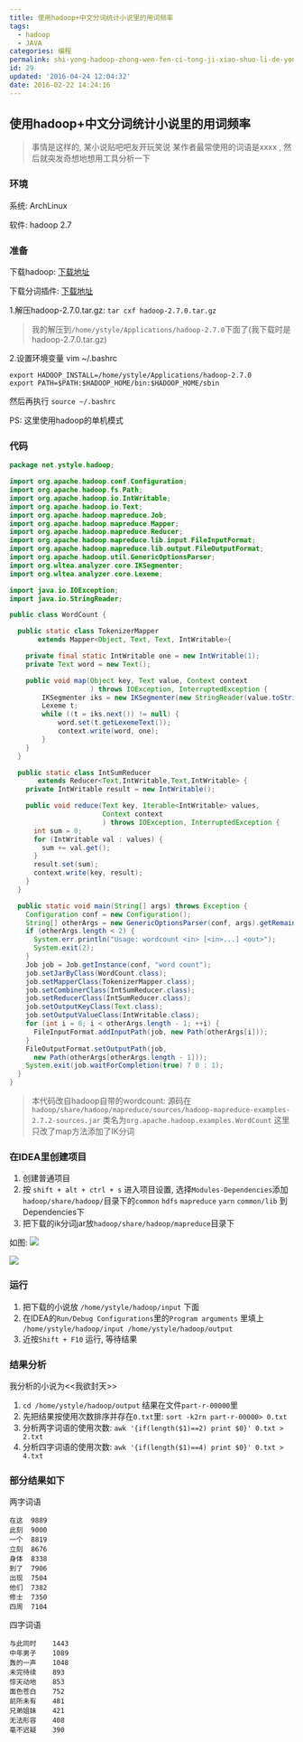 ```yaml
---
title: 使用hadoop+中文分词统计小说里的用词频率
tags:
  - hadoop
  - JAVA
categories: 编程
permalink: shi-yong-hadoop-zhong-wen-fen-ci-tong-ji-xiao-shuo-li-de-yong-ci-pin-lu
id: 29
updated: '2016-04-24 12:04:32'
date: 2016-02-22 14:24:16
---
```


## 使用hadoop+中文分词统计小说里的用词频率
>事情是这样的, 某小说贴吧吧友开玩笑说 某作者最常使用的词语是xxxx , 然后就突发奇想地想用工具分析一下

### 环境
系统: ArchLinux  

软件: hadoop 2.7

### 准备
下载hadoop: [下载地址](http://hadoop.apache.org/releases.html)

下载分词插件: [下载地址](http://www.oschina.net/p/ikanalyzer)

1.解压hadoop-2.7.0.tar.gz: `tar cxf hadoop-2.7.0.tar.gz`
>我的解压到`/home/ystyle/Applications/hadoop-2.7.0`下面了(我下载时是hadoop-2.7.0.tar.gz)

2.设置环境变量
vim ~/.bashrc
```
export HADOOP_INSTALL=/home/ystyle/Applications/hadoop-2.7.0
export PATH=$PATH:$HADOOP_HOME/bin:$HADOOP_HOME/sbin
```
然后再执行 `source ~/.bashrc`

PS: 这里使用hadoop的单机模式

### 代码
```java
package net.ystyle.hadoop;

import org.apache.hadoop.conf.Configuration;
import org.apache.hadoop.fs.Path;
import org.apache.hadoop.io.IntWritable;
import org.apache.hadoop.io.Text;
import org.apache.hadoop.mapreduce.Job;
import org.apache.hadoop.mapreduce.Mapper;
import org.apache.hadoop.mapreduce.Reducer;
import org.apache.hadoop.mapreduce.lib.input.FileInputFormat;
import org.apache.hadoop.mapreduce.lib.output.FileOutputFormat;
import org.apache.hadoop.util.GenericOptionsParser;
import org.wltea.analyzer.core.IKSegmenter;
import org.wltea.analyzer.core.Lexeme;

import java.io.IOException;
import java.io.StringReader;

public class WordCount {

  public static class TokenizerMapper
       extends Mapper<Object, Text, Text, IntWritable>{

    private final static IntWritable one = new IntWritable(1);
    private Text word = new Text();

    public void map(Object key, Text value, Context context
                    ) throws IOException, InterruptedException {
        IKSegmenter iks = new IKSegmenter(new StringReader(value.toString()), true);
        Lexeme t;
        while ((t = iks.next()) != null) {
            word.set(t.getLexemeText());
            context.write(word, one);
        }
    }
  }

  public static class IntSumReducer
       extends Reducer<Text,IntWritable,Text,IntWritable> {
    private IntWritable result = new IntWritable();

    public void reduce(Text key, Iterable<IntWritable> values,
                       Context context
                       ) throws IOException, InterruptedException {
      int sum = 0;
      for (IntWritable val : values) {
        sum += val.get();
      }
      result.set(sum);
      context.write(key, result);
    }
  }

  public static void main(String[] args) throws Exception {
    Configuration conf = new Configuration();
    String[] otherArgs = new GenericOptionsParser(conf, args).getRemainingArgs();
    if (otherArgs.length < 2) {
      System.err.println("Usage: wordcount <in> [<in>...] <out>");
      System.exit(2);
    }
    Job job = Job.getInstance(conf, "word count");
    job.setJarByClass(WordCount.class);
    job.setMapperClass(TokenizerMapper.class);
    job.setCombinerClass(IntSumReducer.class);
    job.setReducerClass(IntSumReducer.class);
    job.setOutputKeyClass(Text.class);
    job.setOutputValueClass(IntWritable.class);
    for (int i = 0; i < otherArgs.length - 1; ++i) {
      FileInputFormat.addInputPath(job, new Path(otherArgs[i]));
    }
    FileOutputFormat.setOutputPath(job,
      new Path(otherArgs[otherArgs.length - 1]));
    System.exit(job.waitForCompletion(true) ? 0 : 1);
  }
}

```
> 本代码改自hadoop自带的wordcount: 源码在`hadoop/share/hadoop/mapreduce/sources/hadoop-mapreduce-examples-2.7.2-sources.jar` 类名为`org.apache.hadoop.examples.WordCount` 这里只改了map方法添加了IK分词

### 在IDEA里创建项目
1. 创建普通项目
2. 按 `shift + alt + ctrl + s` 进入项目设置, 选择`Modules-Dependencies`添加`hadoop/share/hadoop/`目录下的`common` `hdfs` `mapreduce` `yarn` `common/lib` 到Dependencies下
3. 把下载的ik分词jar放`hadoop/share/hadoop/mapreduce`目录下

如图:
![](/images/2016/02/----20160222171610.png)

![](/images/2016/02/----20160222171633.png)

### 运行
1. 把下载的小说放 `/home/ystyle/hadoop/input` 下面
2. 在IDEA的`Run/Debug Configurations`里的`Program arguments` 里填上
`/home/ystyle/hadoop/input /home/ystyle/hadoop/output`
3. 近按`Shift + F10` 运行, 等待结果

### 结果分析
我分析的小说为<<我欲封天>>

1. `cd /home/ystyle/hadoop/output` 结果在文件`part-r-00000`里
2. 先把结果按使用次数排序并存在`0.txt`里: `sort -k2rn part-r-00000> 0.txt`
3. 分析两字词语的使用次数: `awk '{if(length($1)==2) print $0}' 0.txt > 2.txt`
4. 分析四字词语的使用次数: `awk '{if(length($1)==4) print $0}' 0.txt > 4.txt`

### 部分结果如下
两字词语
```
在这	9889
此刻	9000
一个	8819
立刻	8676
身体	8338
到了	7906
出现	7504
他们	7382
修士	7350
四周	7104
```

四字词语
```
与此同时	1443
中年男子	1089
轰的一声	1048
未完待续	893
惊天动地	853
面色苍白	752
前所未有	481
兄弟姐妹	421
无法形容	408
毫不迟疑	390
```
